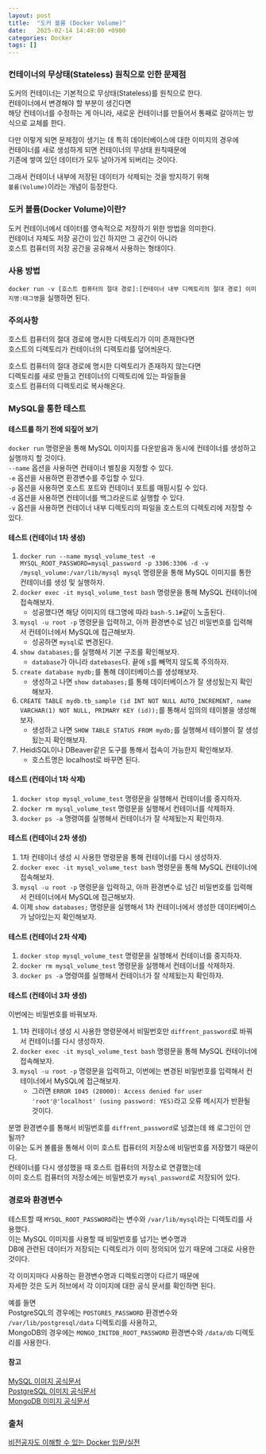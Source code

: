 ```yaml
---
layout: post
title:  "도커 볼륨 (Docker Volume)"
date:   2025-02-14 14:49:00 +0900
categories: Docker
tags: []
---
```


### 컨테이너의 무상태(Stateless) 원칙으로 인한 문제점

도커의 컨테이너는 기본적으로 무상태(Stateless)를 원칙으로 한다.  
컨테이너에서 변경해야 할 부분이 생긴다면  
해당 컨테이너를 수정하는 게 아니라, 새로운 컨테이너를 만들어서 통째로 갈아끼는 방식으로 교체를 한다.

다만 이렇게 되면 문제점이 생기는 데 특히 데이터베이스에 대한 이미지의 경우에  
컨테이너를 새로 생성하게 되면 컨테이너의 무상태 원칙때문에  
기존에 쌓여 있던 데이터가 모두 날아가게 되버리는 것이다.

그래서 컨테이너 내부에 저장된 데이터가 삭제되는 것을 방지하기 위해  
`볼륨(Volume)`이라는 개념이 등장한다.

### 도커 볼륨(Docker Volume)이란?

도커 컨테이너에서 데이터를 영속적으로 저장하기 위한 방법을 의미한다.  
컨테이너 자체도 저장 공간이 있긴 하지만 그 공간이 아니라  
호스트 컴퓨터의 저장 공간을 공유해서 사용하는 형태이다.

### 사용 방법

`docker run -v [호스트 컴퓨터의 절대 경로]:[컨테이너 내부 디렉토리의 절대 경로] 이미지명:태그명`을 실행하면 된다.

### 주의사항

호스트 컴퓨터의 절대 경로에 명시한 디렉토리가 이미 존재한다면  
호스트의 디렉토리가 컨테이너의 디렉토리를 덮어씌운다.

호스트 컴퓨터의 절대 경로에 명시한 디렉토리가 존재하지 않는다면  
디렉토리를 새로 만들고 컨테이너의 디렉토리에 있는 파일들을  
호스트 컴퓨터의 디렉토리로 복사해온다.

### MySQL을 통한 테스트

#### 테스트를 하기 전에 되짚어 보기

`docker run` 명령문을 통해 MySQL 이미지를 다운받음과 동시에 컨테이너를 생성하고 실행까지 할 것이다.  
`--name` 옵션을 사용하면 컨테이너 별칭을 지정할 수 있다.  
`-e` 옵션을 사용하면 환경변수를 주입할 수 있다.  
`-p` 옵션을 사용하면 호스트 포트와 컨테이너 포트를 매핑시킬 수 있다.  
`-d` 옵션을 사용하면 컨테이너를 백그라운드로 실행할 수 있다.  
`-v` 옵션을 사용하면 컨테이너 내부 디렉토리의 파일을 호스트의 디렉토리에 저장할 수 있다.

#### 테스트 (컨테이너 1차 생성)

1. `docker run --name mysql_volume_test -e MYSQL_ROOT_PASSWORD=mysql_password -p 3306:3306 -d -v /mysql_volume:/var/lib/mysql mysql` 명령문을 통해 MySQL 이미지를 통한 컨테이너를 생성 및 실행하자.
2. `docker exec -it mysql_volume_test bash` 명령문을 통해 MySQL 컨테이너에 접속해보자.
    - 성공했다면 해당 이미지의 태그명에 따라 `bash-5.1#`같이 노출된다.
3. `mysql -u root -p` 명령문을 입력하고, 아까 환경변수로 넘긴 비밀번호를 입력해서 컨테이너에서 MySQL에 접근해보자.
    - 성공하면 `mysql`로 변경된다.
4. `show databases;`를 실행해서 기본 구조를 확인해보자.
    - `database`가 아니라 `datebases`다. 끝에 `s`를 빼먹지 않도록 주의하자.
5. `create database mydb;`를 통해 데이터베이스를 생성해보자.
    - 생성하고 나면 `show databases;`를 통해 데이터베이스가 잘 생성됬는지 확인해보자.
6. `CREATE TABLE mydb.tb_sample (id INT NOT NULL AUTO_INCREMENT, name VARCHAR(1) NOT NULL, PRIMARY KEY (id));`를 통해서 임의의 테이블을 생성해보자.
    - 생성하고 나면 `SHOW TABLE STATUS FROM mydb;`를 실행해서 테이블이 잘 생성됬는지 확인해보자.
7. HeidiSQL이나 DBeaver같은 도구를 통해서 접속이 가능한지 확인해보자.
    - 호스트명은 localhost로 바꾸면 된다.

#### 테스트 (컨테이너 1차 삭제)

1. `docker stop mysql_volume_test` 명령문을 실행해서 컨테이너를 중지하자.
2. `docker rm mysql_volume_test` 명령문을 실행해서 컨테이너를 삭제하자.
3. `docker ps -a` 명령여를 실행해서 컨테이너가 잘 삭제됬는지 확인하자.

#### 테스트 (컨테이너 2차 생성)

1. 1차 컨테이너 생성 시 사용한 명령문을 통해 컨테이너를 다시 생성하자.
2. `docker exec -it mysql_volume_test bash` 명령문을 통해 MySQL 컨테이너에 접속해보자.
3. `mysql -u root -p` 명령문을 입력하고, 아까 환경변수로 넘긴 비밀번호를 입력해서 컨테이너에서 MySQL에 접근해보자.
4. 이제 `show databases;` 명령문을 실행해서 1차 컨테이너에서 생성한 데이터베이스가 남아있는지 확인해보자.

#### 테스트 (컨테이너 2차 삭제)

1. `docker stop mysql_volume_test` 명령문을 실행해서 컨테이너를 중지하자.
2. `docker rm mysql_volume_test` 명령문을 실행해서 컨테이너를 삭제하자.
3. `docker ps -a` 명령여를 실행해서 컨테이너가 잘 삭제됬는지 확인하자.

#### 테스트 (컨테이너 3차 생성)

이번에는 비밀번호를 바꿔보자.

1. 1차 컨테이너 생성 시 사용한 명령문에서 비밀번호만 `diffrent_password`로 바꿔서 컨테이너를 다시 생성하자.
2. `docker exec -it mysql_volume_test bash` 명령문을 통해 MySQL 컨테이너에 접속해보자.
3. `mysql -u root -p` 명령문을 입력하고, 이번에는 변경된 비밀번호를 입력해서 컨테이너에서 MySQL에 접근해보자.
    - 그러면 `ERROR 1045 (28000): Access denied for user 'root'@'localhost' (using password: YES)`라고 오류 메시지가 반환될 것이다.

분명 환경변수를 통해서 비밀번호를 `diffrent_password`로 넘겼는데 왜 로그인이 안 될까?  
이유는 도커 볼륨을 통해서 이미 호스트 컴퓨터의 저장소에 비밀번호를 저장했기 때문이다.  
컨테이너를 다시 생성했을 때 호스트 컴퓨터의 저장소로 연결했는데  
이미 호스트 컴퓨터의 저장소에는 비밀번호가 `mysql_password`로 저장되어 있다.

### 경로와 환경변수

테스트할 때 `MYSQL_ROOT_PASSWORD`라는 변수와 `/var/lib/mysql`라는 디렉토리를 사용했다.  
이는 MySQL 이미지를 사용할 때 비밀번호를 넘기는 변수명과  
DB에 관련된 데이터가 저장되는 디렉토리가 이미 정의되어 있기 때문에 그대로 사용한 것이다.

각 이미지마다 사용하는 환경변수명과 디렉토리명이 다르기 때문에  
자세한 것은 도커 허브에서 각 이미지에 대한 공식 문서를 확인하면 된다.

예를 들면  
PostgreSQL의 경우에는 `POSTGRES_PASSWORD` 환경변수와 `/var/lib/postgresql/data` 디렉토리를 사용하고,  
MongoDB의 경우에는 `MONGO_INITDB_ROOT_PASSWORD` 환경변수와 `/data/db` 디렉토리를 사용한다.

#### 참고

[MySQL 이미지 공식문서](https://hub.docker.com/_/mysql)  
[PostgreSQL 이미지 공식문서](https://hub.docker.com/_/postgres)  
[MongoDB 이미지 공식문서](https://hub.docker.com/_/mongo)

### 출처

[비전공자도 이해할 수 있는 Docker 입문/실전](https://www.inflearn.com/course/%EB%B9%84%EC%A0%84%EA%B3%B5%EC%9E%90-docker-%EC%9E%85%EB%AC%B8-%EC%8B%A4%EC%A0%84)